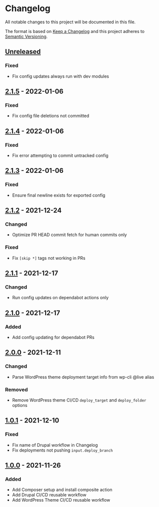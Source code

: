 # Changelog

All notable changes to this project will be documented in this file.

The format is based on [Keep a Changelog][keepachangelog] and this project
adheres to [Semantic Versioning][semver].

## [Unreleased]
### Fixed
- Fix config updates always run with dev modules

## [2.1.5] - 2022-01-06
### Fixed
- Fix config file deletions not committed

## [2.1.4] - 2022-01-06
### Fixed
- Fix error attempting to commit untracked config

## [2.1.3] - 2022-01-06
### Fixed
- Ensure final newline exists for exported config

## [2.1.2] - 2021-12-24
### Changed
- Optimize PR HEAD commit fetch for human commits only

### Fixed
- Fix `[skip *]` tags not working in PRs

## [2.1.1] - 2021-12-17
### Changed
- Run config updates on dependabot actions only

## [2.1.0] - 2021-12-17
### Added
- Add config updating for dependabot PRs

## [2.0.0] - 2021-12-11
### Changed
- Parse WordPress theme deployment target info from wp-cli @live alias

### Removed
- Remove WordPress theme CI/CD `deploy_target` and `deploy_folder` options

## [1.0.1] - 2021-12-10
### Fixed
- Fix name of Drupal workflow in Changelog
- Fix deployments not pushing `input.deploy_branch`

## [1.0.0] - 2021-11-26
### Added
- Add Composer setup and install composite action
- Add Drupal CI/CD reusable workflow
- Add WordPress Theme CI/CD reusable workflow

[Unreleased]: https://github.com/projectcosmic/gh-actions/compare/v2.1.5...2.x
[2.1.5]: https://github.com/projectcosmic/gh-actions/compare/v2.1.4...v2.1.5
[2.1.4]: https://github.com/projectcosmic/gh-actions/compare/v2.1.3...v2.1.4
[2.1.3]: https://github.com/projectcosmic/gh-actions/compare/v2.1.2...v2.1.3
[2.1.2]: https://github.com/projectcosmic/gh-actions/compare/v2.1.1...v2.1.2
[2.1.1]: https://github.com/projectcosmic/gh-actions/compare/v2.1.0...v2.1.1
[2.1.0]: https://github.com/projectcosmic/gh-actions/compare/v2.0.0...v2.1.0
[2.0.0]: https://github.com/projectcosmic/gh-actions/compare/v1.0.1...v2.0.0
[1.0.1]: https://github.com/projectcosmic/gh-actions/compare/v1.0.0...v1.0.1
[1.0.0]: https://github.com/projectcosmic/gh-actions/releases/tag/v1.0.0
[keepachangelog]: https://keepachangelog.com/
[semver]: https://semver.org/spec/v2.0.0.html
